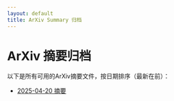 ```yaml
---
layout: default
title: ArXiv Summary 归档
---
```


# ArXiv 摘要归档

以下是所有可用的ArXiv摘要文件，按日期排序（最新在前）：

- [2025-04-20 摘要](summary_20250420_085237.md)
